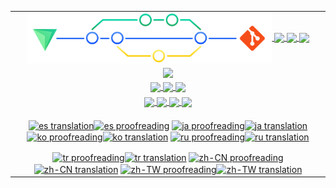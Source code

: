 <table align="justify" width="100%">
<!--  === === === === --><!-- <tr align="center" width="100%"><td> -->
<!-- Announments --> <!-- [ Unlocked: 2, Left: 15 ] -->
<!-- <h1></h1> --> <!-- FIND THE SECRET -->
<!-- <h2></h2> --> <!-- RECEIVE THE KEY -->
<!-- <h3></h3> --> <!-- UNLOCK THE PRICE -->
<!--  === === === === --><!-- </td></tr> -->
<tr><td align="center">
<a title="ZI" target="_self" href="https://github.com/z-shell/zi/">
  <img align="center" src="https://github.com/z-shell/.github/raw/main/profile/img/z_git.png" alt="ZI+GIT Logo" width="80%" /</a>
    <a title="Z-Shell" target="_self" href="https://github.com/z-shell/">
        <img align="center" src="https://raw.githubusercontent.com/z-shell/.github/main/metrics/plugin.svg" width="80%" height="auto" />
    </a>
    <a title="Z-Shell Projects" target="_self" href="https://github.com/orgs/z-shell/projects">
      <img align="center" src="https://raw.githubusercontent.com/z-shell/.github/main/metrics/plugin.projects.svg" width="80%" height="auto" />
      <img align="center" src="https://raw.githubusercontent.com/z-shell/.github/main/metrics/plugin.followup.indepth.svg" width="80%" height="auto" />
    </a>
      </td>
    </tr>
    <tr><td align="center">
      <a title="ZI WIKI" target="_self" href="https://github.com/z-shell/zw/">
        <img align="center"
          src="https://raw.githubusercontent.com/z-shell/.github/main/metrics/plugin.pagespeed.detailed.svg"
          width="90%" height="auto" /></a>
    </td>
  </tr>
  <tr><td align="center">
        <a title="Community" target="_self" href="https://github.com/z-shell/community/discussions/">
          <img align="center"
            src="https://raw.githubusercontent.com/z-shell/.github/main/metrics/plugin.discussions.svg" width="80%" height="auto" />
          <a title="Twitter" target="_self" href="https://twitter.com/zshell_zi/">
            <img align="center" src="https://raw.githubusercontent.com/z-shell/.github/main/metrics/plugin.tweets.svg" width="80%" height="auto" />
          </a>
          <a title="DEV" target="_self" href="https://dev.to/tag/zsh">
            <img align="center"
              src="https://raw.githubusercontent.com/z-shell/.github/main/metrics/plugin.dev.tag.zsh.rss.svg" width="80%" height="auto" />
          </a>
      </td>
    </tr>
<!--    <tr><td align="center">
        <a title="ZI WIKI" target="_self" href="https://github.com/z-shell/zw/">
          <img src="https://repobeats.axiom.co/api/embed/22b5c20547922a367a07014324273061ca71a472.svg" width="80%" height="auto" />
        </a>
      </td>
    </tr> -->
    <tr><td align="center">
        <a href="https://github.com/z-shell/zi/">
          <img align="center"
            src="https://github-readme-stats.vercel.app/api/pin/?username=z-shell&repo=zi&card_width=150&theme=github_dark" width="40%" height="auto" />
        </a>
        <a href="https://github.com/z-shell/zw/">
          <img align="center"
            src="https://github-readme-stats.vercel.app/api/pin/?username=z-shell&repo=zw&card_width=150&theme=github_dark" width="40%" height="auto" />
        </a>
        <a href="https://github.com/z-shell/community">
          <img align="center"
            src="https://github-readme-stats.vercel.app/api/pin/?username=z-shell&repo=community&card_width=150&theme=github_dark" width="40%" height="auto"/>
        </a>
        <a href="https://github.com/z-shell/status/">
          <img align="center"
            src="https://github-readme-stats.vercel.app/api/pin/?username=z-shell&repo=status&card_width=150&theme=github_dark" width="40%" height="auto" />
        </a>
      </td>
    </tr>
    <tr><td align="center">
        <p><a href="https://digitalclouds.crowdin.com/z-shell/es"><img align="center" img alt="es translation"
            src="https://img.shields.io/badge/dynamic/json?color=blue&label=es&style=plastic&query=%24.progress.1.data.translationProgress&url=https%3A%2F%2Fbadges.awesome-crowdin.com%2Fstats-200015146-2.json" /><img
            align="center" alt="es proofreading"
            src="https://img.shields.io/badge/dynamic/json?color=blueviolet&label=es&style=plastic&query=%24.progress.0.data.approvalProgress&url=https%3A%2F%2Fbadges.awesome-crowdin.com%2Fstats-200015146-2.json" /></a>
        <a href="https://digitalclouds.crowdin.com/z-shell/ja"><img align="center" alt="ja proofreading"
            src="https://img.shields.io/badge/dynamic/json?color=blueviolet&label=ja&style=plastic&query=%24.progress.1.data.approvalProgress&url=https%3A%2F%2Fbadges.awesome-crowdin.com%2Fstats-200015146-2.json" /><img
            align="center" alt="ja translation"
            src="https://img.shields.io/badge/dynamic/json?color=blue&label=ja&style=plastic&query=%24.progress.3.data.translationProgress&url=https%3A%2F%2Fbadges.awesome-crowdin.com%2Fstats-200015146-2.json" /></a>
        <a href="https://digitalclouds.crowdin.com/z-shell/ko"><img align="center" alt="ko proofreading"
            src="https://img.shields.io/badge/dynamic/json?color=blueviolet&label=ko&style=plastic&query=%24.progress.2.data.approvalProgress&url=https%3A%2F%2Fbadges.awesome-crowdin.com%2Fstats-200015146-2.json" /><img
            align="center" alt="ko translation"
            src="https://img.shields.io/badge/dynamic/json?color=blue&label=ko&style=plastic&query=%24.progress.4.data.translationProgress&url=https%3A%2F%2Fbadges.awesome-crowdin.com%2Fstats-200015146-2.json" /></a>
        <a href="https://digitalclouds.crowdin.com/z-shell/ru"><img align="center" alt="ru proofreading"
            src="https://img.shields.io/badge/dynamic/json?color=blueviolet&label=ru&style=plastic&query=%24.progress.3.data.approvalProgress&url=https%3A%2F%2Fbadges.awesome-crowdin.com%2Fstats-200015146-2.json" /><img
            align="center" alt="ru translation"
            src="https://img.shields.io/badge/dynamic/json?color=blue&label=ru&style=plastic&query=%24.progress.7.data.translationProgress&url=https%3A%2F%2Fbadges.awesome-crowdin.com%2Fstats-200015146-2.json" /></a>
            </p>
        <a href="https://digitalclouds.crowdin.com/z-shell/tr"><img align="center" alt="tr proofreading"
            src="https://img.shields.io/badge/dynamic/json?color=blueviolet&label=tr&style=plastic&query=%24.progress.4.data.approvalProgress&url=https%3A%2F%2Fbadges.awesome-crowdin.com%2Fstats-200015146-2.json" /><img
            align="center" alt="tr translation"
            src="https://img.shields.io/badge/dynamic/json?color=blue&label=tr&style=plastic&query=%24.progress.8.data.translationProgress&url=https%3A%2F%2Fbadges.awesome-crowdin.com%2Fstats-200015146-2.json" /></a>
        <a href="https://digitalclouds.crowdin.com/z-shell/zh-CN"><img align="center" alt="zh-CN proofreading"
            src="https://img.shields.io/badge/dynamic/json?color=blueviolet&label=zh-CN&style=plastic&query=%24.progress.5.data.approvalProgress&url=https%3A%2F%2Fbadges.awesome-crowdin.com%2Fstats-200015146-2.json" /><img
            align="center" alt="zh-CN translation"
            src="https://img.shields.io/badge/dynamic/json?color=blue&label=zh-CN&style=plastic&query=%24.progress.9.data.translationProgress&url=https%3A%2F%2Fbadges.awesome-crowdin.com%2Fstats-200015146-2.json" /></a>
        <a href="https://digitalclouds.crowdin.com/z-shell/zh-TW"><img align="center" alt="zh-TW proofreading"
            src="https://img.shields.io/badge/dynamic/json?color=blueviolet&label=zh-TW&style=plastic&query=%24.progress.6.data.approvalProgress&url=https%3A%2F%2Fbadges.awesome-crowdin.com%2Fstats-200015146-2.json" /><img
            align="center" alt="zh-TW translation"
            src="https://img.shields.io/badge/dynamic/json?color=blue&label=zh-TW&style=plastic&query=%24.progress.10.data.translationProgress&url=https%3A%2F%2Fbadges.awesome-crowdin.com%2Fstats-200015146-2.json" /></a>
      </td>
    </tr>
</table>
